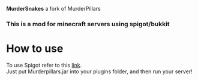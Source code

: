<b>MurderSnakes</b>
a fork of MurderPillars
<h3>This is a mod for minecraft servers using spigot/bukkit</h3
<br><h1>How to use</h1>
To use Spigot refer to this 
<a href="https://www.spigotmc.org/wiki/spigot-installation">link</a>.
<br>Just put Murderpillars.jar into your plugins folder, and then run your server!
